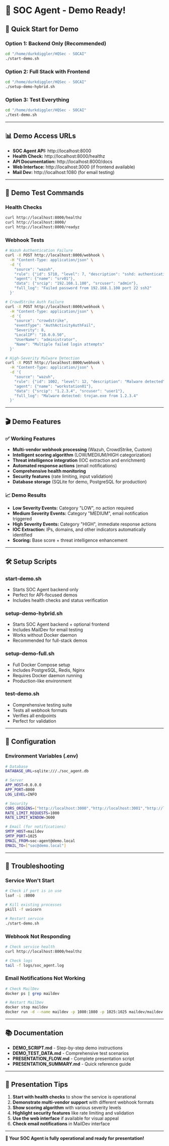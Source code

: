 # 🎯 SOC Agent - Demo Ready!

## 🚀 **Quick Start for Demo**

### **Option 1: Backend Only (Recommended)**
```bash
cd "/home/durkdiggler/HQSec - SOCAI"
./start-demo.sh
```

### **Option 2: Full Stack with Frontend**
```bash
cd "/home/durkdiggler/HQSec - SOCAI"
./setup-demo-hybrid.sh
```

### **Option 3: Test Everything**
```bash
cd "/home/durkdiggler/HQSec - SOCAI"
./test-demo.sh
```

---

## 📊 **Demo Access URLs**

- **SOC Agent API:** http://localhost:8000
- **Health Check:** http://localhost:8000/healthz
- **API Documentation:** http://localhost:8000/docs
- **Web Interface:** http://localhost:3000 (if frontend available)
- **Mail Dev:** http://localhost:1080 (for email testing)

---

## 🧪 **Demo Test Commands**

### **Health Checks**
```bash
curl http://localhost:8000/healthz
curl http://localhost:8000/
curl http://localhost:8000/readyz
```

### **Webhook Tests**
```bash
# Wazuh Authentication Failure
curl -X POST http://localhost:8000/webhook \
  -H "Content-Type: application/json" \
  -d '{
    "source": "wazuh",
    "rule": {"id": 5710, "level": 7, "description": "sshd: authentication failed"},
    "agent": {"name": "srv01"},
    "data": {"srcip": "192.168.1.100", "srcuser": "admin"},
    "full_log": "Failed password from 192.168.1.100 port 22 ssh2"
  }'

# CrowdStrike Auth Failure
curl -X POST http://localhost:8000/webhook \
  -H "Content-Type: application/json" \
  -d '{
    "source": "crowdstrike",
    "eventType": "AuthActivityAuthFail",
    "Severity": 8,
    "LocalIP": "10.0.0.50",
    "UserName": "administrator",
    "Name": "Multiple failed login attempts"
  }'

# High-Severity Malware Detection
curl -X POST http://localhost:8000/webhook \
  -H "Content-Type: application/json" \
  -d '{
    "source": "wazuh",
    "rule": {"id": 1002, "level": 12, "description": "Malware detected"},
    "agent": {"name": "workstation01"},
    "data": {"srcip": "1.2.3.4", "srcuser": "user1"},
    "full_log": "Malware detected: trojan.exe from 1.2.3.4"
  }'
```

---

## 🎬 **Demo Features**

### **✅ Working Features**
- **Multi-vendor webhook processing** (Wazuh, CrowdStrike, Custom)
- **Intelligent scoring algorithm** (LOW/MEDIUM/HIGH categorization)
- **Threat intelligence integration** (IOC extraction and enrichment)
- **Automated response actions** (email notifications)
- **Comprehensive health monitoring**
- **Security features** (rate limiting, input validation)
- **Database storage** (SQLite for demo, PostgreSQL for production)

### **📈 Demo Results**
- **Low Severity Events:** Category "LOW", no action required
- **Medium Severity Events:** Category "MEDIUM", email notification triggered
- **High Severity Events:** Category "HIGH", immediate response actions
- **IOC Extraction:** IPs, domains, and other indicators automatically identified
- **Scoring:** Base score + threat intelligence enhancement

---

## 🛠️ **Setup Scripts**

### **start-demo.sh**
- Starts SOC Agent backend only
- Perfect for API-focused demos
- Includes health checks and status verification

### **setup-demo-hybrid.sh**
- Starts SOC Agent backend + optional frontend
- Includes MailDev for email testing
- Works without Docker daemon
- Recommended for full-stack demos

### **setup-demo-full.sh**
- Full Docker Compose setup
- Includes PostgreSQL, Redis, Nginx
- Requires Docker daemon running
- Production-like environment

### **test-demo.sh**
- Comprehensive testing suite
- Tests all webhook formats
- Verifies all endpoints
- Perfect for validation

---

## 🔧 **Configuration**

### **Environment Variables (.env)**
```bash
# Database
DATABASE_URL=sqlite:///./soc_agent.db

# Server
APP_HOST=0.0.0.0
APP_PORT=8000
LOG_LEVEL=INFO

# Security
CORS_ORIGINS=["http://localhost:3000","http://localhost:3001","http://localhost:8000"]
RATE_LIMIT_REQUESTS=1000
RATE_LIMIT_WINDOW=3600

# Email (for notifications)
SMTP_HOST=maildev
SMTP_PORT=1025
EMAIL_FROM=soc-agent@demo.local
EMAIL_TO=["soc@demo.local"]
```

---

## 🚨 **Troubleshooting**

### **Service Won't Start**
```bash
# Check if port is in use
lsof -i :8000

# Kill existing processes
pkill -f uvicorn

# Restart service
./start-demo.sh
```

### **Webhook Not Responding**
```bash
# Check service health
curl http://localhost:8000/healthz

# Check logs
tail -f logs/soc_agent.log
```

### **Email Notifications Not Working**
```bash
# Check MailDev
docker ps | grep maildev

# Restart MailDev
docker stop maildev
docker run -d --name maildev -p 1080:1080 -p 1025:1025 maildev/maildev:latest
```

---

## 📚 **Documentation**

- **DEMO_SCRIPT.md** - Step-by-step demo instructions
- **DEMO_TEST_DATA.md** - Comprehensive test scenarios
- **PRESENTATION_FLOW.md** - Complete presentation script
- **PRESENTATION_SUMMARY.md** - Quick reference guide

---

## 🎯 **Presentation Tips**

1. **Start with health checks** to show the service is operational
2. **Demonstrate multi-vendor support** with different webhook formats
3. **Show scoring algorithm** with various severity levels
4. **Highlight security features** like rate limiting and validation
5. **Use the web interface** if available for visual appeal
6. **Check email notifications** in MailDev interface

---

**🎉 Your SOC Agent is fully operational and ready for presentation!**
